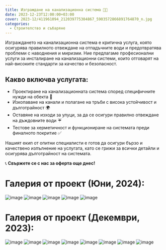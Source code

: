 ```yaml
---
title: Изграждане на канализационна система 🚽🔧
date: 2023-12-23T12:00:00+03:00
cover: 2023-12/411961094_212039775304867_5903572866891764870_n.jpg
categories:
  - Строителство и събаряне
---
```


Изграждането на канализационна система е критична услуга, която осигурява правилното отвеждане на отпадъчните води и предотвратява проблеми с наводнения и миризми. Ние предлагаме професионални услуги за инсталиране на канализационни системи, които отговарят на най-високите стандарти за качество и безопасност.

## Какво включва услугата:

- Проектиране на канализационната система според специфичните нужди на обекта 📐
- Изкопаване на канали и полагане на тръби с висока устойчивост и дълготрайност 🌍
- Оставяне на изходи за улуци, за да се осигури правилно отвеждане на дъждовните води ☔
- Тестове за херметичност и функциониране на системата преди финалното покритие ✅

Нашият екип от опитни специалисти е готов да осигури бързо и качествено изпълнение на услугата, като се грижи за всички детайли и осигурява дълготрайност на системата.

📞 **Свържете се с нас за оферта още днес!**

# Галерия от проект (Юни, 2024):

![image](2024-06/447578038_310022798839897_7865474102570637860_n.jpg)
![image](2024-06/447664442_310023545506489_7823720924840966270_n.jpg)
![image](2024-06/447689254_310022862173224_2857861573904971745_n.jpg)
![image](2024-06/447776021_310022802173230_6965853657451793841_n.jpg)
![image](2024-06/447778058_310022868839890_2937558669173277019_n.jpg)

# Галерия от проект (Декември, 2023):

![image](2023-12/411883713_212039958638182_943148059051301497_n.jpg)
![image](2023-12/411955848_212039905304854_1346538317007526015_n.jpg)
![image](2023-12/411958932_212039688638209_8315891611964116403_n.jpg)
![image](2023-12/411961094_212039775304867_5903572866891764870_n.jpg)
![image](2023-12/412296584_212039738638204_8862404786541389491_n.jpg)
![image](2023-12/412979727_212039701971541_4309978929650165281_n.jpg)
![image](2023-12/413046943_212039848638193_4570439688096428808_n.jpg)
![image](2023-12/413046943_212039848638193_4570439688096428808_n.jpg)
